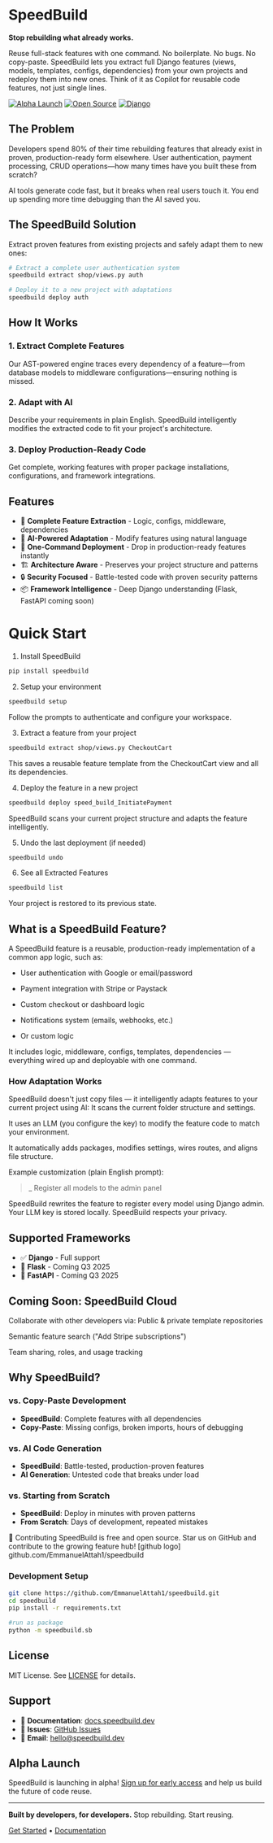 # SpeedBuild

**Stop rebuilding what already works.**

Reuse full-stack features with one command. No boilerplate. No bugs. No copy-paste.
SpeedBuild lets you extract full Django features (views, models, templates, configs, dependencies) from your own projects and redeploy them into new ones. Think of it as Copilot for reusable code features, not just single lines.

[![Alpha Launch](https://img.shields.io/badge/Status-Alpha%20Launch-orange)](https://speedbuild.dev)
[![Open Source](https://img.shields.io/badge/License-MIT-green.svg)](LICENSE)
[![Django](https://img.shields.io/badge/Framework-Django-092E20?logo=django)](https://djangoproject.com)

## The Problem

Developers spend 80% of their time rebuilding features that already exist in proven, production-ready form elsewhere. User authentication, payment processing, CRUD operations—how many times have you built these from scratch?

AI tools generate code fast, but it breaks when real users touch it. You end up spending more time debugging than the AI saved you.

## The SpeedBuild Solution

Extract proven features from existing projects and safely adapt them to new ones:

```bash
# Extract a complete user authentication system
speedbuild extract shop/views.py auth

# Deploy it to a new project with adaptations
speedbuild deploy auth 
```

## How It Works

### 1. **Extract Complete Features**
Our AST-powered engine traces every dependency of a feature—from database models to middleware configurations—ensuring nothing is missed.

### 2. **Adapt with AI** 
Describe your requirements in plain English. SpeedBuild intelligently modifies the extracted code to fit your project's architecture.

### 3. **Deploy Production-Ready Code**
Get complete, working features with proper package installations, configurations, and framework integrations.

## Features

- 🔧 **Complete Feature Extraction** - Logic, configs, middleware, dependencies
- 🤖 **AI-Powered Adaptation** - Modify features using natural language
- 🚀 **One-Command Deployment** - Drop in production-ready features instantly
- 🏗️ **Architecture Aware** - Preserves your project structure and patterns
- 🔒 **Security Focused** - Battle-tested code with proven security patterns
- 📦 **Framework Intelligence** - Deep Django understanding (Flask, FastAPI coming soon)

# Quick Start
1. Install SpeedBuild
```bash
pip install speedbuild
```

2. Setup your environment
```bash
speedbuild setup
```

Follow the prompts to authenticate and configure your workspace.

3. Extract a feature from your project
```bash
speedbuild extract shop/views.py CheckoutCart
```

This saves a reusable feature template from the CheckoutCart view and all its dependencies.

4. Deploy the feature in a new project
```bash
speedbuild deploy speed_build_InitiatePayment
```

SpeedBuild scans your current project structure and adapts the feature intelligently.

5. Undo the last deployment (if needed)
```bash
speedbuild undo
```

6. See all Extracted Features
```bash
speedbuild list
```

Your project is restored to its previous state.

## What is a SpeedBuild Feature?
A SpeedBuild feature is a reusable, production-ready implementation of a common app logic, such as:
- User authentication with Google or email/password


- Payment integration with Stripe or Paystack


- Custom checkout or dashboard logic


- Notifications system (emails, webhooks, etc.)

- Or custom logic


It includes logic, middleware, configs, templates, dependencies — everything wired up and deployable with one command.

### How Adaptation Works
SpeedBuild doesn't just copy files — it intelligently adapts features to your current project using AI:
It scans the current folder structure and settings.


It uses an LLM (you configure the key) to modify the feature code to match your environment.


It automatically adds packages, modifies settings, wires routes, and aligns file structure.


Example customization (plain English prompt):
>_ Register all models to the admin panel

SpeedBuild rewrites the feature to register every model using Django admin.
Your LLM key is stored locally. SpeedBuild respects your privacy.


## Supported Frameworks

- ✅ **Django** - Full support
- 🚧 **Flask** - Coming Q3 2025
- 🚧 **FastAPI** - Coming Q3 2025


## Coming Soon: SpeedBuild Cloud
Collaborate with other developers via:
Public & private template repositories


Semantic feature search ("Add Stripe subscriptions")


Team sharing, roles, and usage tracking


## Why SpeedBuild?

### vs. Copy-Paste Development
- **SpeedBuild**: Complete features with all dependencies
- **Copy-Paste**: Missing configs, broken imports, hours of debugging

### vs. AI Code Generation
- **SpeedBuild**: Battle-tested, production-proven features
- **AI Generation**: Untested code that breaks under load

### vs. Starting from Scratch
- **SpeedBuild**: Deploy in minutes with proven patterns
- **From Scratch**: Days of development, repeated mistakes


🙌 Contributing
SpeedBuild is free and open source. Star us on GitHub and contribute to the growing feature hub!
[github logo] github.com/EmmanuelAttah1/speedbuild

### Development Setup

```bash
git clone https://github.com/EmmanuelAttah1/speedbuild.git
cd speedbuild
pip install -r requirements.txt

#run as package
python -m speedbuild.sb
```

## License

MIT License. See [LICENSE](LICENSE) for details.

## Support

- 📖 **Documentation**: [docs.speedbuild.dev](https://app.speedbuild.dev/doc)
- 🐛 **Issues**: [GitHub Issues](https://github.com/EmmanuelAttah1/speedbuild/issues)
- 📧 **Email**: hello@speedbuild.dev

## Alpha Launch

SpeedBuild is launching in alpha! [Sign up for early access](https://app.speedbuild.dev/register) and help us build the future of code reuse.

---

**Built by developers, for developers.** Stop rebuilding. Start reusing.

[Get Started](https://speedbuild.dev) • [Documentation](https://app.speedbuild.dev/doc)

